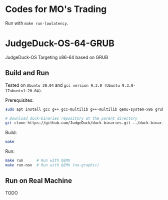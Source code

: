 # Codes for MO's Trading

Run with `make run-lowlatency`.

# JudgeDuck-OS-64-GRUB
JudgeDuck-OS Targeting x86-64 based on GRUB

## Build and Run

Tested on `Ubuntu 20.04` and `gcc version 9.3.0 (Ubuntu 9.3.0-17ubuntu1~20.04)`.

Prerequisites:

```bash
sudo apt install gcc g++ gcc-multilib g++-multilib qemu-system-x86 grub-pc xorriso nasm make

# Download duck-binaries repository at the parent directory
git clone https://github.com/JudgeDuck/duck-binaries.git ../duck-binaries
```

Build:

```bash
make
```

Run:

```bash
make run      # Run with QEMU
make run-nox  # Run with QEMU (no-graphic)
```

## Run on Real Machine

TODO
